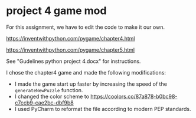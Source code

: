 # project 4 game mod


For this assignment, we have to edit the code to make it our own.

https://inventwithpython.com/pygame/chapter4.html

https://inventwithpython.com/pygame/chapter5.html

See "Gudelines python project 4.docx" for instructions.

I chose the chapter4 game and made the following modifications:
- I made the game start up faster by increasing the speed of the `generateNewPuzzle` function.
- I changed the color scheme to https://coolors.co/87a878-b0bc98-c7ccb9-cae2bc-dbf9b8
- I used PyCharm to reformat the file according to modern PEP standards.